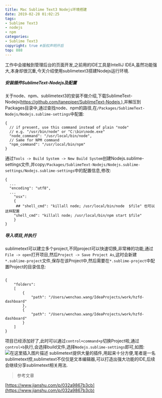 ```yaml
---
title: Mac Sublime Text3 Nodejs环境搭建
date: 2019-02-28 01:02:25
tags:
- Sublime Text3
- nodejs
- npm
categories:
- Sublime Text3   
copyright: true #版权声明开启
top: 888         
---
```

工作中会接触到管理后台的页面开发,之前用的IDE工具是IntelliJ IDEA,虽然功能强大,本身却很沉重,今天介绍使用sublimetext3搭建Nodejs运行环境.
##### 安装插件SublimeText-Nodejs及配置
关于node、npm、sublimetext3的安装不做介绍,下载SublimeText-Nodejs([https://github.com/tanepiper/SublimeText-Nodejs ](https://github.com/tanepiper/SublimeText-Nodejs)),并解压到Packages目录中,通过查找node、npm的路径,在``/Packages/SublimeText-Nodejs/Nodejs.sublime-settings``中配置:
```
{
  // if present, use this command instead of plain "node"
  // e.g. "/usr/bin/node" or "C:\bin\node.exe"
  "node_command": "/usr/local/bin/node",
  // Same for NPM command
  "npm_command": "/usr/local/bin/npm"
}
```
通过``Tools -> Build System -> New Build System``创建Nodejs.sublime-settings文件,并copy``/Packages/SublimeText-Nodejs/Nodejs.sublime-settings/Nodejs.sublime-settings``中的配置信息,修改:
```
{
  ...
  "encoding": "utf8",
  ...
    "osx":
    {
     ## "shell_cmd": "killall node; /usr/local/bin/node  $file" 也可以这样配置
    "shell_cmd": "killall node; /usr/local/bin/npm start $file"
    }
}
```
##### 导入项目,并执行
sublimetext可以建立多个project,不同project可以快速切换,非常棒的功能,通过``File -> open``打开项目,然后``Project -> Save Project As``,这时会新建``*.sublime-project``文件,保存在该Project中,然后需要在``*.sublime-project``中配置Project的目录信息:
```

{
    "folders":
    [
        {
            "path": "/Users/wenchao.wang/IdeaProjects/work/hzfd-dashboard"
        },
        {
            "path": "/Users/wenchao.wang/IdeaProjects/work/hzfd-dashboard"
        }
    ]
}
```
项目已经添加好了,此时可以通过``control+command+p``切换Project啦,通过``control+b``执行,会选择build文件,选择``Nodejs.sublime-settings``即可,如图:
![在这里插入图片描述](https://img-blog.csdnimg.cn/20190228005934486.png?x-oss-process=image/watermark,type_ZmFuZ3poZW5naGVpdGk,shadow_10,text_aHR0cHM6Ly9ibG9nLmNzZG4ubmV0L0JBVF9vcw==,size_16,color_FFFFFF,t_70)
sublimetext提供大量的插件,用起来十分方便,笔者是一名sublimetext控,sublimetext不仅仅是文本编辑器,可以打造出强大功能的IDE,后续会继续分享sublimetext相关用法.

> 参考文章  

[https://www.jianshu.com/p/032a9867b3cb](https://www.jianshu.com/p/032a9867b3cb)
